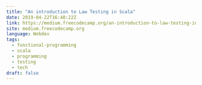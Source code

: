 ```yaml
---
title: "An introduction to Law Testing in Scala"
date: 2019-04-22T16:48:22Z
link: https://medium.freecodecamp.org/an-introduction-to-law-testing-in-scala-4243d72272f9?source=rss----336d898217ee---4
site: medium.freecodecamp.org
language: Webdev
tags:
  - functional-programming
  - scala
  - programming
  - testing
  - tech
draft: false
---
```

